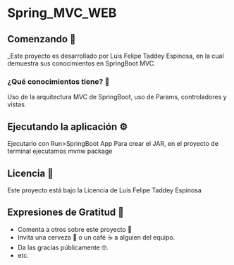# Spring_MVC_WEB


## Comenzando 🚀

_Este proyecto es desarrollado por Luis Felipe Taddey Espinosa, en la cual demuestra sus conocimientos en SpringBoot MVC.
### ¿Qué conocimientos tiene? 🔧
Uso de la arquitectura MVC de SpringBoot, uso de Params, controladores y vistas.

## Ejecutando la aplicación ⚙️
Ejecutarlo con Run>SpringBoot App
Para crear el JAR, en el proyecto de terminal ejecutamos mvnw package

## Licencia 📄

Este proyecto está bajo la Licencia de Luis Felipe Taddey Espinosa

## Expresiones de Gratitud 🎁

* Comenta a otros sobre este proyecto 📢
* Invita una cerveza 🍺 o un café ☕ a alguien del equipo. 
* Da las gracias públicamente 🤓.
* etc.
